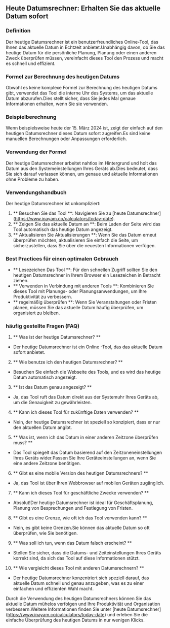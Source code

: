 ## Heute Datumsrechner: Erhalten Sie das aktuelle Datum sofort

### Definition
Der heutige Datumsrechner ist ein benutzerfreundliches Online-Tool, das Ihnen das aktuelle Datum in Echtzeit anbietet.Unabhängig davon, ob Sie das heutige Datum für die persönliche Planung, Planung oder einen anderen Zweck überprüfen müssen, vereinfacht dieses Tool den Prozess und macht es schnell und effizient.

### Formel zur Berechnung des heutigen Datums
Obwohl es keine komplexe Formel zur Berechnung des heutigen Datums gibt, verwendet das Tool die interne Uhr des Systems, um das aktuelle Datum abzurufen.Dies stellt sicher, dass Sie jedes Mal genaue Informationen erhalten, wenn Sie sie verwenden.

### Beispielberechnung
Wenn beispielsweise heute der 15. März 2024 ist, zeigt der einfach auf den heutigen Datumsrechner dieses Datum sofort zugreifen.Es sind keine manuellen Berechnungen oder Anpassungen erforderlich.

### Verwendung der Formel
Der heutige Datumsrechner arbeitet nahtlos im Hintergrund und holt das Datum aus den Systemeinstellungen Ihres Geräts ab.Dies bedeutet, dass Sie sich darauf verlassen können, um genaue und aktuelle Informationen ohne Probleme zu haben.

### Verwendungshandbuch
Der heutige Datumsrechner ist unkompliziert:
1. ** Besuchen Sie das Tool **: Navigieren Sie zu [heute Datumsrechner] (https://www.inayam.co/calculators/today-date).
2. ** Zeigen Sie das aktuelle Datum an **: Beim Laden der Seite wird das Tool automatisch das heutige Datum angezeigt.
3. ** Aktualisieren Sie Aktualisierungen **: Wenn Sie das Datum erneut überprüfen möchten, aktualisieren Sie einfach die Seite, um sicherzustellen, dass Sie über die neuesten Informationen verfügen.

### Best Practices für einen optimalen Gebrauch
- ** Lesezeichen Das Tool **: Für den schnellen Zugriff sollten Sie den heutigen Datumsrechner in Ihrem Browser ein Lesezeichen in Betracht ziehen.
- ** Verwenden in Verbindung mit anderen Tools **: Kombinieren Sie dieses Tool mit Planungs- oder Planungsanwendungen, um Ihre Produktivität zu verbessern.
- ** regelmäßig überprüfen **: Wenn Sie Veranstaltungen oder Fristen planen, müssen Sie das aktuelle Datum häufig überprüfen, um organisiert zu bleiben.

### häufig gestellte Fragen (FAQ)

1. ** Was ist der heutige Datumsrechner? **
- Der heutige Datumsrechner ist ein Online -Tool, das das aktuelle Datum sofort anbietet.

2. ** Wie benutze ich den heutigen Datumsrechner? **
- Besuchen Sie einfach die Webseite des Tools, und es wird das heutige Datum automatisch angezeigt.

3. ** Ist das Datum genau angezeigt? **
- Ja, das Tool ruft das Datum direkt aus der Systemuhr Ihres Geräts ab, um die Genauigkeit zu gewährleisten.

4. ** Kann ich dieses Tool für zukünftige Daten verwenden? **
- Nein, der heutige Datumsrechner ist speziell so konzipiert, dass er nur den aktuellen Datum angibt.

5. ** Was ist, wenn ich das Datum in einer anderen Zeitzone überprüfen muss? **
- Das Tool spiegelt das Datum basierend auf den Zeitzoneneinstellungen Ihres Geräts wider.Passen Sie Ihre Geräteeinstellungen an, wenn Sie eine andere Zeitzone benötigen.

6. ** Gibt es eine mobile Version des heutigen Datumsrechners? **
- Ja, das Tool ist über Ihren Webbrowser auf mobilen Geräten zugänglich.

7. ** Kann ich dieses Tool für geschäftliche Zwecke verwenden? **
- Absolut!Der heutige Datumsrechner ist ideal für Geschäftsplanung, Planung von Besprechungen und Festlegung von Fristen.

8. ** Gibt es eine Grenze, wie oft ich das Tool verwenden kann? **
- Nein, es gibt keine Grenzen.Sie können das aktuelle Datum so oft überprüfen, wie Sie benötigen.

9. ** Was soll ich tun, wenn das Datum falsch erscheint? **
- Stellen Sie sicher, dass die Datums- und Zeiteinstellungen Ihres Geräts korrekt sind, da sich das Tool auf diese Informationen stützt.

10. ** Wie vergleicht dieses Tool mit anderen Datumsrechnern? **
- Der heutige Datumsrechner konzentriert sich speziell darauf, das aktuelle Datum schnell und genau anzugeben, was es zu einer einfachen und effizienten Wahl macht.

Durch die Verwendung des heutigen Datumsrechners können Sie das aktuelle Datum mühelos verfolgen und Ihre Produktivität und Organisation verbessern.Weitere Informationen finden Sie unter [heute Datumsrechner] (https://www.inayam.co/calculators/today-date) und erleben Sie die einfache Überprüfung des heutigen Datums in nur wenigen Klicks.